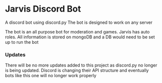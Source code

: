 # Jarvis Discord Bot

A discord bot using discord.py
The bot is designed to work on any server

The bot is an all purpose bot for moderation and games.
Jarvis has auto roles.
All information is stored on mongoDB and a DB would need to be set up to run the bot

### Updates

There will be no more updates added to this project as discord.py no longer is being updated. 
Discord is changing their API structure and eventually bots like this one will no longer work properly
